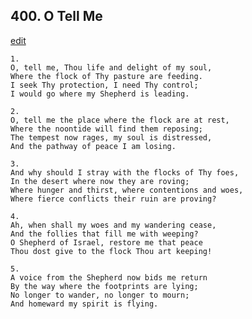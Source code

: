 
## 400.  O Tell Me
[edit](https://docs.google.com/document/d/1EGSV9TGmpE49fqHvLB1VUn_BDdVUwMoo/edit?mode=html)



    1.
    O, tell me, Thou life and delight of my soul, 
    Where the flock of Thy pasture are feeding. 
    I seek Thy protection, I need Thy control; 
    I would go where my Shepherd is leading. 

    2.
    O, tell me the place where the flock are at rest, 
    Where the noontide will find them reposing; 
    The tempest now rages, my soul is distressed, 
    And the pathway of peace I am losing. 

    3.
    And why should I stray with the flocks of Thy foes, 
    In the desert where now they are roving; 
    Where hunger and thirst, where contentions and woes, 
    Where fierce conflicts their ruin are proving? 

    4.
    Ah, when shall my woes and my wandering cease, 
    And the follies that fill me with weeping? 
    O Shepherd of Israel, restore me that peace 
    Thou dost give to the flock Thou art keeping! 

    5.
    A voice from the Shepherd now bids me return 
    By the way where the footprints are lying; 
    No longer to wander, no longer to mourn; 
    And homeward my spirit is flying.
